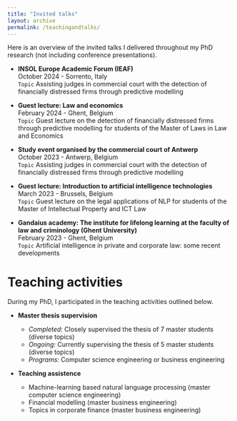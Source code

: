 ```yaml
---
title: "Invited talks"
layout: archive
permalink: /teachingandtalks/
---
```

Here is an overview of the invited talks I delivered throughout my PhD research (not including conference presentations).

- **INSOL Europe Academic Forum (IEAF)**  
October 2024 - Sorrento, Italy  
`Topic` Assisting judges in commercial court with the detection of financially distressed firms through predictive modelling

- **Guest lecture: Law and economics**  
February 2024 - Ghent, Belgium  
`Topic` Guest lecture on the detection of financially distressed firms through predictive modelling for students of the Master of Laws in Law and Economics 

- **Study event organised by the commercial court of Antwerp**  
October 2023 - Antwerp, Belgium  
`Topic` Assisting judges in commercial court with the detection of financially distressed firms through predictive modelling

- **Guest lecture: Introduction to artificial intelligence technologies**  
March 2023 - Brussels, Belgium  
`Topic` Guest lecture on the legal applications of NLP for students of the Master of Intellectual Property and ICT Law

- **Gandaius academy: The institute for lifelong learning at the faculty of law and criminology (Ghent University)**  
February 2023 - Ghent, Belgium  
`Topic` Artificial intelligence in private and corporate law: some recent developments

# Teaching activities
During my PhD, I participated in the teaching activities outlined below.

- **Master thesis supervision**
  - *Completed:* Closely supervised the thesis of 7 master students (diverse topics)  
  - *Ongoing:* Currently supervising the thesis of 5 master students (diverse topics)  
  - *Programs:* Computer science engineering or business engineering

- **Teaching assistence**
  - Machine-learning based natural language processing (master computer science engineering)    
  - Financial modelling (master business engineering)
  - Topics in corporate finance (master business engineering)
